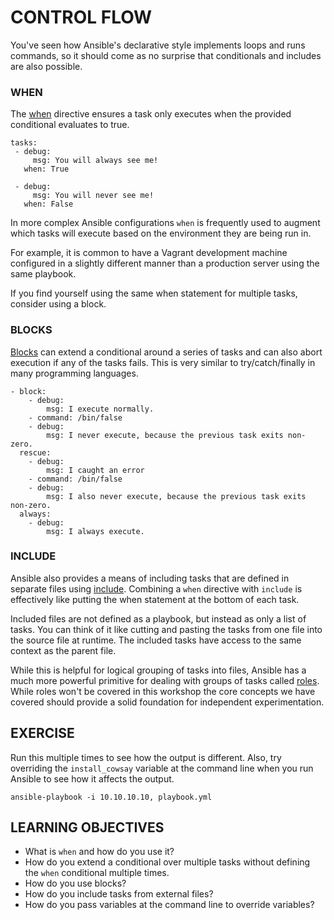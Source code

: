 # CONTROL FLOW

You've seen how Ansible's declarative style implements loops and runs commands,
so it should come as no surprise that conditionals and includes are also
possible.

### WHEN

The [when] directive ensures a task only executes when the provided conditional
evaluates to true.

```
tasks:
 - debug:
     msg: You will always see me!
   when: True

 - debug:
     msg: You will never see me!
   when: False
```

In more complex Ansible configurations `when` is frequently used to augment
which tasks will execute based on the environment they are being run in.

For example, it is common to have a Vagrant development machine configured in
a slightly different manner than a production server using the same playbook.

If you find yourself using the same when statement for multiple tasks, consider
using a block.

### BLOCKS

[Blocks] can extend a conditional around a series of tasks and can also abort
execution if any of the tasks fails. This is very similar to try/catch/finally
in many programming languages.

```
- block:
    - debug:
        msg: I execute normally.
    - command: /bin/false
    - debug:
        msg: I never execute, because the previous task exits non-zero.
  rescue:
    - debug:
        msg: I caught an error
    - command: /bin/false
    - debug:
        msg: I also never execute, because the previous task exits non-zero.
  always:
    - debug:
        msg: I always execute.
```

### INCLUDE

Ansible also provides a means of including tasks that are defined in separate
files using [include]. Combining a `when` directive with `include` is
effectively like putting the when statement at the bottom of each task.

Included files are not defined as a playbook, but instead as only a list of
tasks. You can think of it like cutting and pasting the tasks from one file
into the source file at runtime. The included tasks have access to the same
context as the parent file.

While this is helpful for logical grouping of tasks into files, Ansible has a
much more powerful primitive for dealing with groups of tasks called [roles].
While roles won't be covered in this workshop the core concepts we have covered
should provide a solid foundation for independent experimentation.

## EXERCISE

Run this multiple times to see how the output is different. Also, try overriding
the `install_cowsay` variable at the command line when you run Ansible to see
how it affects the output.

```
ansible-playbook -i 10.10.10.10, playbook.yml
```

## LEARNING OBJECTIVES

- What is `when` and how do you use it?
- How do you extend a conditional over multiple tasks without defining the
  `when` conditional multiple times.
- How do you use blocks?
- How do you include tasks from external files?
- How do you pass variables at the command line to override variables?

[when]: http://docs.ansible.com/ansible/playbooks_conditionals.html#the-when-statement
[roles]: http://docs.ansible.com/ansible/playbooks_roles.html#roles
[Blocks]: http://docs.ansible.com/ansible/playbooks_blocks.html
[include]: http://docs.ansible.com/ansible/playbooks_roles.html#task-include-files-and-encouraging-reuse

